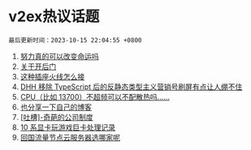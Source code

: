 # v2ex热议话题

`最后更新时间：2023-10-15 22:04:55 +0800`

1. [努力真的可以改变命运吗](https://www.v2ex.com/t/982033)
1. [关于开后门](https://www.v2ex.com/t/982058)
1. [这种插座火线怎么接](https://www.v2ex.com/t/982125)
1. [DHH 移除 TypeScript 后的反静态类型主义营销号刷屏有点让人绷不住](https://www.v2ex.com/t/982063)
1. [CPU（比如 13700）不超频可以不配散热吗……](https://www.v2ex.com/t/982126)
1. [也分享一下自己的博客](https://www.v2ex.com/t/982101)
1. [[吐槽]-奇葩的公司制度](https://www.v2ex.com/t/982067)
1. [10 系显卡玩游戏巨卡处理记录](https://www.v2ex.com/t/982054)
1. [回国流量节点云服务器选哪家呢](https://www.v2ex.com/t/982049)

